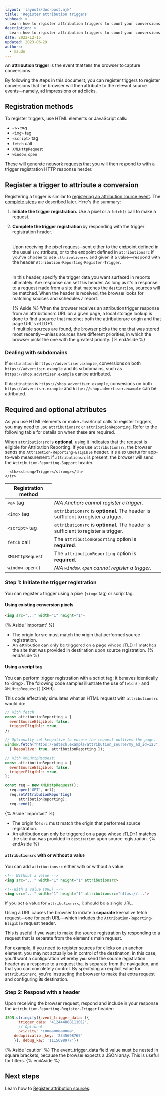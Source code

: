 ```yaml
---
layout: 'layouts/doc-post.njk'
title: 'Register attribution triggers'
subhead: >
  Learn how to register attribution triggers to count your conversions.
description: >
  Learn how to register attribution triggers to count your conversions.
date: 2022-12-15
updated: 2023-06-29
authors:
  - maudn
---
```


An **attribution trigger** is the event that tells the browser to capture conversions.

By following the steps in this document, you can register triggers to register conversions that the browser will then attribute to the relevant source events—namely, ad impressions or ad clicks.

## Registration methods

To register triggers, use HTML elements or JavaScript calls:

-  `<a>` tag
-  `<img>` tag
-  `<script>` tag
-  `fetch` call
-  `XMLHttpRequest`
-  `window.open`

These will generate network requests that you will then respond to with a trigger registration HTTP response header.

## Register a trigger to attribute a conversion

Registering a trigger is similar to
[registering an attribution source event](http://localhost:8080/docs/privacy-sandbox/attribution-reporting/register-attribution-source/). The [complete steps](#step-1-initiate-the-trigger-registration) are described later. Here's the summary:

1. **Initiate the trigger registration.** Use a pixel or a `fetch()` call to make
    a request.
1. **Complete the trigger registration** by responding with the trigger
    registration header. 
      <br><br>

   
    Upon receiving the pixel request—sent either to the
    endpoint defined in the usual `src` attribute, or to the endpoint defined
    in `attributionsrc` if you've chosen to use `attributionsrc` and given it
    a value—respond with the header `Attribution-Reporting-Register-Trigger`.
      <br><br>

    In this header, specify the trigger data you want surfaced in
    reports ultimately. Any response can set this header. As long as it's a
    response to a request made from a site that matches the `destination`,
    sources will be matched. When the header is received, the
    browser looks for matching sources and schedules a report.
    

    {% Aside %}
    When the browser receives an attribution trigger response from an attributionsrc URL on a given page, a local storage lookup is done to find a source that matches both the attributionsrc origin and that page URL's eTLD+1.
    <br>
    If multiple sources are found, the browser picks the one that was stored most recently—unless sources have different priorities, in which the browser picks the one with the greatest priority. 
    {% endAside %}

### Dealing with subdomains

If `destination` is `https://advertiser.example`, conversions on both
`https://advertiser.example` and its subdomains, such as `https://shop.advertiser.example` can be attributed. <br>

If `destination` is `https://shop.advertiser.example`, conversions on both `https://advertiser.example` and
`https://shop.advertiser.example` can be attributed.


## Required and optional attributes

As you use HTML elements or make JavaScript calls to register triggers, you
may need to use `attributionsrc`
or `attributionReporting`. Refer to the following table for details on when these are
required.

When `attributionsrc` is **optional**, using it indicates that the request is eligible for Attribution Reporting. If you use
`attributionsrc`, the browser sends the
`Attribution-Reporting-Eligible` header. It's also useful for app-to-web
measurement: if `attributionsrc` is present, the browser will send the 
`Attribution-Reporting-Support` header.

<table>
  <thead>
    <tr>
      <th>Registration method</th>
     
      <th><strong>Trigger</strong></th>
    </tr>
  </thead>
  <tbody>
    <tr>
      <td><code>&lt;a></code> tag</td>
      <td><em>N/A</em> 
<em>Anchors cannot register a trigger.</em></td>
    </tr>
    <tr>
      <td><code>&lt;img></code> tag</td>
      <td><code>attributionsrc</code> is <strong>optional. </strong>The header
is sufficient to register a trigger.</td>
    </tr>
    <tr>
      <td><code>&lt;script></code> tag</td>
      <td><code>attributionsrc</code> is <strong>optional</strong>. The header
is sufficient to register a trigger.</td>
    </tr>
    <tr>
      <td><code>fetch</code> call</td>
      <td>The <code>attributionReporting</code> option is 
<strong>required</strong>.</td>
    </tr>
    <tr>
      <td><code>XMLHttpRequest</code>
      </td>
      <td>The <code>attributionReporting</code> option is 
<strong>required</strong>.</td>
    </tr>
    <tr>
      <td><code>window.open()</code>
      </td>
      <td><em>N/A</em> 
<em><code>window.open</code> cannot register a trigger.</em></td>
    </tr>
  </tbody>
</table>

### Step 1: Initiate the trigger registration

You can register a trigger using a pixel (`<img>` tag) or script tag.

#### Using existing conversion pixels

```html
<img src="..." width="1" height="1">
```

{% Aside 'important' %}
*   The origin for src must match the origin that performed source registration. 
*   An attribution can only be triggered on a page whose [eTLD+1](https://web.dev/same-site-same-origin/#%22schemeful-same-site%22) matches the site that was provided in destination upon source registration. 
{% endAside %}

#### Using a script tag

You can perform trigger registration with a script tag; it behaves identically to &lt;img>. The following code samples illustrate the use of `fetch()` and `XMLHttpRequest()` (XHR).

This code effectively simulates what an HTML request with `attributionsrc` would do:

```javascript
// With fetch
const attributionReporting = {
  eventSourceEligible: false,
  triggerEligible: true,
};

// Optionally set keepalive to ensure the request outlives the page.
window.fetch("https://adtech.example/attribution_source?my_ad_id=123", 
  { keepalive: true, attributionReporting });
```

```javascript
// With XMLHttpRequest:
const attributionReporting = {
  eventSourceEligible: false,
  triggerEligible: true,
};

const req = new XMLHttpRequest();
  req.open('GET', url);
  req.setAttributionReporting(
      attributionReporting);
  req.send();
```

{% Aside 'important' %}
- The origin for <code>src</code> must match the origin that performed
source registration. 
- An attribution can only be triggered on a page whose <a
href="https://web.dev/same-site-same-origin/#%22schemeful-same-site%22">eTLD+1</a>
matches the site that was provided in <code>destination</code> upon source
registration.
{% endAside %}

#### `attributionsrc` with or without a value

You can add `attributionsrc` either with or without a value.

```html
<!-- Without a value -->
<img src="..." width="1" height="1" attributionsrc>

<!--With a value (URL) -->
<img src="..." width="1" height="1" attributionsrc="https://...">
```

If you set a value for `attributionsrc`, it should be a single URL. 

Using a URL causes the browser to initiate a **separate** keepalive fetch request—one
for each URL—which includes the `Attribution-Reporting-Eligible` request
header.

This is useful if you want to make the source registration by responding to a
request that is separate from the element's main request.  

For example, if you need to register sources for clicks on an anchor element,
you may not actually be in control of the destination; in this case, you'll want
a configuration whereby you send the source registration header as a response to a request
that is separate from the navigation, and that you can completely control. By
specifying an explicit value for `attributionsrc`, you're instructing the
browser to make that extra request and configuring its destination.


### Step 2: Respond with a header 

Upon receiving the browser request, respond and include in your response the `Attribution-Reporting-Register-Trigger` header:

```javascript
JSON.stringify({event_trigger_data: [{
      trigger_data: '412444888111012',
      // Optional
      priority: '1000000000000',
	deduplication_key: '2345698765'
    }], debug_key: '1115698977'})
```

{% Aside 'caution' %}
The event_trigger_data field value must be nested in square brackets, because the browser expects a JSON array. This is useful for filters.
{% endAside %}

## Next steps

Learn how to [Register attribution sources](/docs/privacy-sandbox/attribution-reporting/register-attribution-source/).